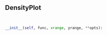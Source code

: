 ## <a id=McUtils.Plots.Plots.DensityPlot>DensityPlot</a>


<a id=McUtils.Plots.Plots.DensityPlot.__init__>&nbsp;</a>
```python
__init__(self, func, xrange, yrange, **opts): 
```

